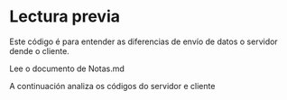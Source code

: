 # Lectura previa

Este código é para entender as diferencias de envío de datos o servidor dende o cliente.

Lee o documento de Notas.md

A continuación analiza os códigos do servidor e cliente